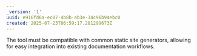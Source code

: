 ```yaml
---
_version: '1'
uuid: e916fd6a-ec07-4b8b-ab3e-34c96b94ebc0
created: 2025-07-23T06:59:17.281299673Z
---
```


The tool must be compatible with common static site generators, allowing for easy integration into existing documentation workflows.
